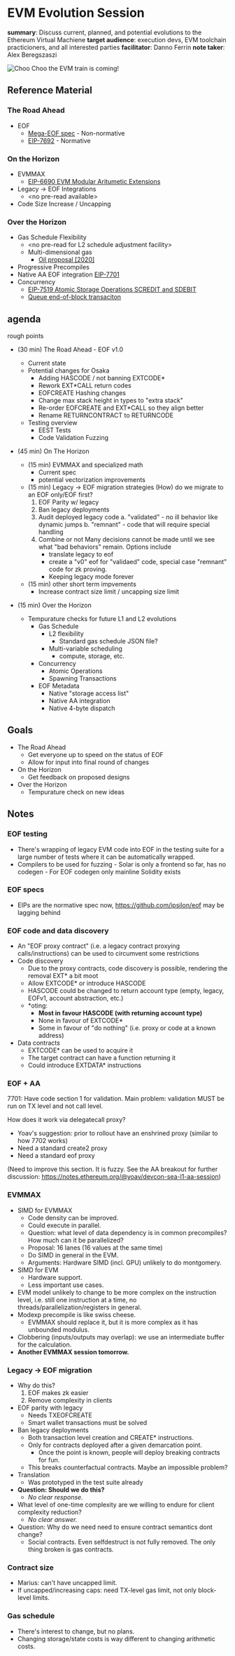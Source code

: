 # EVM Evolution Session

**summary**: Discuss current, planned, and potential evolutions to the Ethereum Virtual Machiene
**target audience**: execution devs, EVM toolchain practicioners, and all interested parties
**facilitator**: Danno Ferrin
**note taker**: Alex Beregszaszi

![Choo Choo the EVM train is coming!](https://hackmd.io/_uploads/BkGrs7Vxyx.jpg)

## Reference Material

### The Road Ahead
* EOF 
    * [Mega-EOF spec](https://github.com/ipsilon/eof/blob/main/spec/eof.md) - Non-normative
    * [EIP-7692](https://eips.ethereum.org/EIPS/eip-7692) - Normative
<!--
        * [EIP-663 DUPN/SWAPN](https://eips.ethereum.org/EIPS/eip-663) 
        * [EIP-3540 EOF Format](https://eips.ethereum.org/EIPS/eip-3540)
        * [EIP-3670 Code Validation](https://eips.ethereum.org/EIPS/eip-3670)
        * [EIP-4200 Relative Jumps](https://eips.ethereum.org/EIPS/eip-4200)
        * [EIP-4750 CALLF/RETF](https://eips.ethereum.org/EIPS/eip-4750)
        * [EIP-5450 Stack Validation](https://eips.ethereum.org/EIPS/eip-5450)
        * [EIP-6206 JUMPF](https://eips.ethereum.org/EIPS/eip-6206)
        * [EIP-7069 EXT*CALL](https://eips.ethereum.org/EIPS/eip-7069) 
        * [EIP-7480 DATA section access](https://eips.ethereum.org/EIPS/eip-7480)
        * [EIP-7620 EOFCREATE/RETURNCONTRACT](https://eips.ethereum.org/EIPS/eip-7620) 
        * [EIP-7698 Create Transaction for EOF](https://eips.ethereum.org/EIPS/eip-7698)
-->
### On the Horizon 
 * EVMMAX
     * [EIP-6690 EVM Modular Aritumetic Extensions](https://eips.ethereum.org/EIPS/eip-6690)
 * Legacy -> EOF Integrations
     * \<no pre-read available\>
 * Code Size Increase / Uncapping
### Over the Horizon
* Gas Schedule Flexibility
   * \<no pre-read for L2 schedule adjustment facility\>
   * Multi-dimensional gas
       * [Oil proposal \[2020\]](https://ethereum-magicians.org/t/oil-adding-a-second-fuel-source-to-the-evm-pre-eip/4270) 
* Progressive Precompiles
* Native AA EOF integration [EIP-7701](https://eips.ethereum.org/EIPS/eip-7701)
 * Concurrency
     * [EIP-7519 Atomic Storage Operations SCREDIT and SDEBIT](https://eips.ethereum.org/EIPS/eip-7519)
     * [Queue end-of-block transaciton](https://ethresear.ch/t/queue-end-of-block-transaction-opcode/19621)

## agenda

rough points

* (30 min) The Road Ahead - EOF v1.0
    * Current state
    * Potential changes for Osaka
        * Adding HASCODE / not banning EXTCODE\*
        * Rework EXT\*CALL return codes
        * EOFCREATE Hashing changes
        * Change max stack height in types to "extra stack"
        * Re-order EOFCREATE and EXT\*CALL so they align better
        * Rename RETURNCONTRACT to RETURNCODE
    * Testing overview
        * EEST Tests
        * Code Validation Fuzzing
* (45 min) On The Horizon 
    * (15 min) EVMMAX and specialized math
        * Current spec
        * potential vectorization improvements
    * (15 min) Legacy -> EOF migration strategies
    (How) do we migrate to an EOF only/EOF first?
        1. EOF Parity w/ legacy
        2. Ban legacy deployments
        3. Audit deployed legacy code
            a. "validated" - no ill behavior like dynamic jumps
            b. "remnant" - code that will require special handling
        4. Combine or not
        Many decisions cannot be made until we see what "bad behaviors" remain.  Options include
            * translate legacy to eof
            * create a "v0" eof for "validaed" code, special case "remnant" code for zk proving.
            * Keeping legacy mode forever
    * (15 min) other short term impvements
        * Increase contract size limit / uncapping size limit
    
* (15 min) Over the Horizon
    * Tempurature checks for future L1 and L2 evolutions
        * Gas Schedule
            * L2 flexibility
                * Standard gas schedule JSON file?
            * Multi-variable scheduling
                * compute, storage, etc.
        * Concurrency
            * Atomic Operations
            * Spawning Transactions
        * EOF Metadata
            * Native "storage access list" 
            * Native AA integration
            * Native 4-byte dispatch

## Goals

* The Road Ahead
    * Get everyone up to speed on the status of EOF
    * Allow for input into final round of changes
* On the Horizon
    * Get feedback on proposed designs
* Over the Horizon
    * Tempurature check on new ideas


## Notes

### EOF testing

- There's wrapping of legacy EVM code into EOF in the testing suite for a large number of tests where it can be automatically wrapped.
- Compilers to be used for fuzzing
        - Solar is only a frontend so far, has no codegen
        - For EOF codegen only mainline Solidity exists

### EOF specs

- EIPs are the normative spec now, https://github.com/ipsilon/eof may be lagging behind

### EOF code and data discovery

- An "EOF proxy contract" (i.e. a legacy contract proxying calls/instructions) can be used to circumvent some restrictions
- Code discovery
    - Due to the proxy contracts, code discovery is possible, rendering the removal EXT* a bit moot
    - Allow EXTCODE* or introduce HASCODE
    - HASCODE could be changed to return account type (empty, legacy, EOFv1, account abstraction, etc.)
    - *oting:
        - **Most in favour HASCODE (with returning account type)**
        - None in favour of EXTCODE*
        - Some in favour of "do nothing" (i.e. proxy or code at a known address)
- Data contracts
    - EXTCODE* can be used to acquire it
    - The target contract can have a function returning it
    - Could introduce EXTDATA* instructions

### EOF + AA

7701: Have code section 1 for validation. Main problem: validation MUST be run on TX level and not call level.

How does it work via delegatecall proxy?

- Yoav's suggestion: prior to rollout have an enshrined proxy (similar to how 7702 works)
- Need a standard create2 proxy
- Need a standard eof proxy

(Need to improve this section. It is fuzzy. See the AA breakout for further discussion: https://notes.ethereum.org/@yoav/devcon-sea-l1-aa-session)

### EVMMAX

- SIMD for EVMMAX
    - Code density can be improved.
    - Could execute in parallel.
    - Question: what level of data dependency is in common precompiles? How much can it be parallelized?
    - Proposal: 16 lanes (16 values at the same time)
    - Do SIMD in general in the EVM.
    - Arguments: Hardware SIMD (incl. GPU) unlikely to do montgomery.
- SIMD for EVM
    - Hardware support.
    - Less important use cases.
- EVM model unlikely to change to be more complex on the instruction level, i.e. still one instruction at a time, no threads/parallelization/registers in general.
- Modexp precompile is like swiss cheese.
    - EVMMAX should replace it, but it is more complex as it has unbounded modulus.
- Clobbering (inputs/outputs may overlap): we use an intermediate buffer for the calculation.
- **Another EVMMAX session tomorrow.**

### Legacy -> EOF migration

- Why do this?
    1. EOF makes zk easier
    2. Remove complexity in clients
- EOF parity with legacy
    - Needs TXEOFCREATE
    - Smart wallet transactions must be solved
- Ban legacy deployments
    - Both transaction level creation and CREATE* instructions.
    - Only for contracts deployed after a given demarcation point.
        - Once the point is known, people will deploy breaking contracts for fun.
    - This breaks counterfactual contracts. Maybe an impossible problem?
- Translation
    - Was prototyped in the test suite already
- **Question: Should we do this?**
    - *No clear response.*
- What level of one-time complexity are we willing to endure for client complexity reduction?
    - *No clear answer.*
- Question: Why do we need need to ensure contract semantics dont change?
    - Social contracts. Even selfdestruct is not fully removed. The only thing broken is gas contracts.

### Contract size

- Marius: can't have uncapped limit.
- If uncapped/increasing caps: need TX-level gas limit, not only block-level limits.

### Gas schedule

- There's interest to change, but no plans.
- Changing storage/state costs is way different to changing arithmetic costs.

